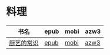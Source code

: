 # 料理

| 书名 | epub | mobi | azw3 |
| --- | --- | --- | --- |
| [厨艺的常识](http://ct.dalanmei.com/f/31084289-572129060-ea44b1) | [epub](http://ct.dalanmei.com/f/31084289-572129060-ea44b1) | [mobi](http://ct.dalanmei.com/f/31084289-571627073-d66e5b) | [azw3](http://ct.dalanmei.com/f/31084289-572189024-44c366) |
